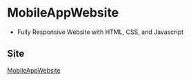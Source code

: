 # MobileAppWebsite


* Fully Responsive Website with HTML, CSS, and Javascript 

## Site

[MobileAppWebsite](https://codesandbox.io/s/github/halenisakus/MobileAppWebsite)
